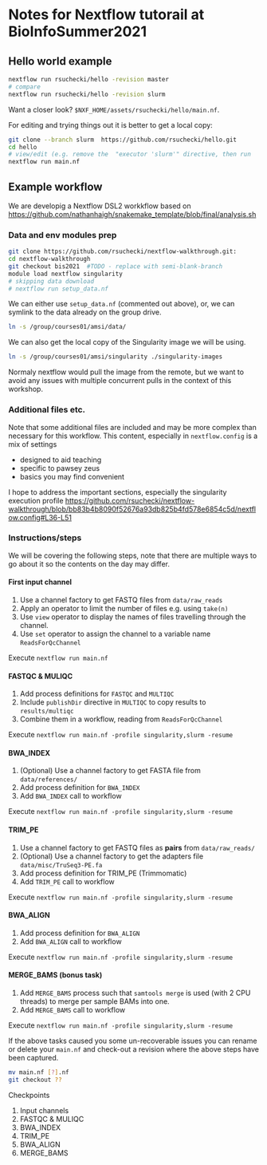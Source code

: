 # Notes for Nextflow tutorail at BioInfoSummer2021

## Hello world example

```sh
nextflow run rsuchecki/hello -revision master 
# compare
nextflow run rsuchecki/hello -revision slurm
```

Want a closer look? `$NXF_HOME/assets/rsuchecki/hello/main.nf`.

For editing and trying things out it is better to get a local copy: 

```sh
git clone --branch slurm  https://github.com/rsuchecki/hello.git 
cd hello
# view/edit (e.g. remove the  "executor 'slurm'" directive, then run
nextflow run main.nf
```

## Example workflow 

We are developig a Nextflow DSL2 workkflow based on https://github.com/nathanhaigh/snakemake_template/blob/final/analysis.sh

### Data and env modules prep

```sh
git clone https://github.com/rsuchecki/nextflow-walkthrough.git:
cd nextflow-walkthrough
git checkout bis2021  #TODO - replace with semi-blank-branch
module load nextflow singularity
# skipping data download
# nextflow run setup_data.nf 
```

We can either use  `setup_data.nf` (commented out above), or, 
we can symlink to the data already on the group drive.

```sh
ln -s /group/courses01/amsi/data/
```

We can also get the local copy of the Singularity image we will be using. 

```sh
ln -s /group/courses01/amsi/singularity ./singularity-images
```

Normaly nextflow would pull the image from  the remote, 
but we want to avoid any issues with multiple concurrent pulls in the context of this workshop. 

### Additional files etc.

Note that some additional files are included and may be more complex than necessary for this workflow. 
This content, especially in `nextflow.config` is a mix of settings

*  designed to aid teaching
*  specific to pawsey zeus
*  basics you may find convenient 

I hope to address the important sections, especially the singularity execution profile 
https://github.com/rsuchecki/nextflow-walkthrough/blob/bb83b4b8090f52676a93db825b4fd578e6854c5d/nextflow.config#L36-L51


### Instructions/steps

We will be covering the following steps, 
note that there are multiple ways to go about it
so the contents on the day may differ.


#### First input channel

1. Use a channel factory to get FASTQ files from `data/raw_reads`
2. Apply an operator to limit the number of files e.g. using `take(n)` 
3. Use `view` operator to display the names of files travelling through the channel. 
4. Use `set` operator to assign the channel to a variable name `ReadsForQcChannel`

Execute `nextflow run main.nf`

#### FASTQC & MULIQC

1. Add process definitions for `FASTQC` and `MULTIQC`
2. Include `publishDir` directive in `MULTIQC` to copy results to `results/multiqc`
3. Combine them in a workflow, reading from `ReadsForQcChannel`

Execute `nextflow run main.nf -profile singularity,slurm -resume`

#### BWA_INDEX

1. (Optional) Use a channel factory to get FASTA file from `data/references/`
2. Add process definition for `BWA_INDEX` 
3. Add `BWA_INDEX` call to workflow 

Execute `nextflow run main.nf -profile singularity,slurm -resume`

#### TRIM_PE

1.  Use a channel factory to get FASTQ files as **pairs** from `data/raw_reads/`
2.  (Optional) Use a channel factory to get the adapters file `data/misc/TruSeq3-PE.fa`
3.  Add process definition for TRIM_PE (Trimmomatic)
4.  Add `TRIM_PE` call to workflow 

Execute `nextflow run main.nf -profile singularity,slurm -resume`

#### BWA_ALIGN

1. Add process definition for `BWA_ALIGN` 
2. Add `BWA_ALIGN` call to workflow 
   
Execute `nextflow run main.nf -profile singularity,slurm -resume`

#### MERGE_BAMS (bonus task)

1. Add `MERGE_BAMS` process such that `samtools merge` is used (with 2 CPU threads) to merge per sample BAMs into one.
2. Add `MERGE_BAMS` call to workflow 

Execute `nextflow run main.nf -profile singularity,slurm -resume`




If the above tasks caused you some un-recoverable issues you can rename or delete your
`main.nf` and check-out a revision where the above steps have been captured.

```sh
mv main.nf [?].nf
git checkout ??
```



Checkpoints 

1. Input channels
2. FASTQC & MULIQC
3. BWA_INDEX
4. TRIM_PE
5. BWA_ALIGN
6. MERGE_BAMS
